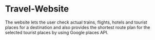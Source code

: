 # Travel-Website

The website lets the user check actual trains, flights, hotels and tourist places for a
destination and also provides the shortest route plan for the selected tourist places by
using Google places API.


